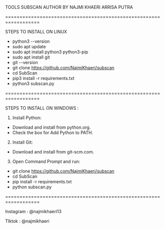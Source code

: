 TOOLS SUBSCAN AUTHOR BY NAJMI KHAERI ARRISA PUTRA

==================================================================

STEPS TO INSTALL ON LINUX
- python3 --version
- sudo apt update
- sudo apt install python3 python3-pip
- sudo apt install git
- git --version
- git clone https://github.com/NajmiKhaeri/subscan
- cd SubScan
- pip3 install -r requirements.txt
- python3 subscan.py

==================================================================

STEPS TO INSTALL ON WINDOWS :
1. Install Python:
- Download and install from python.org.
- Check the box for Add Python to PATH.
2. Install Git:
- Download and install from git-scm.com.
3. Open Command Prompt and run:
- git clone https://github.com/NajmiKhaeri/subscan
- cd SubScan
- pip install -r requirements.txt
- python subscan.py
  
==================================================================

Instagram : @najmikhaeri13

TIktok : @najmikhaeri
